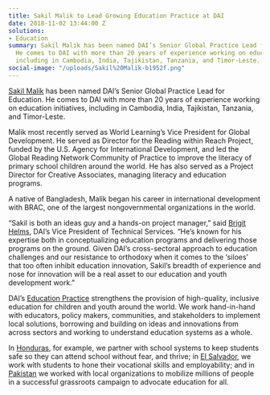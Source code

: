 ```yaml
---
title: Sakil Malik to Lead Growing Education Practice at DAI
date: 2018-11-02 13:44:00 Z
solutions:
- Education
summary: Sakil Malik has been named DAI’s Senior Global Practice Lead for Education.
  He comes to DAI with more than 20 years of experience working on education initiatives,
  including in Cambodia, India, Tajikistan, Tanzania, and Timor-Leste.
social-image: "/uploads/Sakil%20Malik-b1952f.png"
---
```


[Sakil Malik](https://www.dai.com/who-we-are/our-team/sakil-malik) has been named DAI’s Senior Global Practice Lead for Education. He comes to DAI with more than 20 years of experience working on education initiatives, including in Cambodia, India, Tajikistan, Tanzania, and Timor-Leste.

Malik most recently served as World Learning’s Vice President for Global Development. He served as Director for the Reading within Reach Project, funded by the U.S. Agency for International Development, and led the Global Reading Network Community of Practice to improve the literacy of primary school children around the world. He has also served as a Project Director for Creative Associates, managing literacy and education programs.

A native of Bangladesh, Malik began his career in international development with BRAC, one of the largest nongovernmental organizations in the world.

“Sakil is both an ideas guy and a hands-on project manager,” said [Brigit Helms](https://www.dai.com/who-we-are/our-team/brigit-helms), DAI’s Vice President of Technical Services. “He’s known for his expertise both in conceptualizing education programs and delivering those programs on the ground. Given DAI’s cross-sectoral approach to education challenges and our resistance to orthodoxy when it comes to the ‘siloes’ that too often inhibit education innovation, Sakil’s breadth of experience and nose for innovation will be a real asset to our education and youth development work.”

DAI’s [Education Practice](https://www.dai.com/our-work/solutions/education) strengthens the provision of high-quality, inclusive education for children and youth around the world. We work hand-in-hand with educators, policy makers, communities, and stakeholders to implement local solutions, borrowing and building on ideas and innovations from across sectors and working to understand education systems as a whole.

In [Honduras](https://www.dai.com/our-work/projects/honduras-securing-education), for example, we partner with school systems to keep students safe so they can attend school without fear, and thrive; in [El Salvador](https://www.dai.com/our-work/projects/usaid-el-salvador-puentes-para-el-empleo-bridges-employment-project), we work with students to hone their vocational skills and employability; and in [Pakistan](https://www.dai.com/our-work/projects/pakistan-transforming-education-pakistan-tep) we worked with local organizations to mobilize millions of people in a successful grassroots campaign to advocate education for all.
